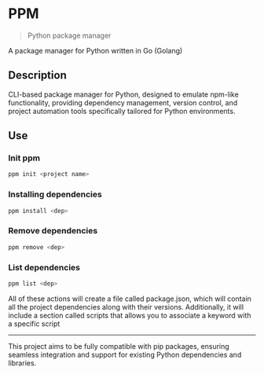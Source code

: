 # PPM
> Python package manager

A package manager for Python written in Go (Golang)

## Description

CLI-based package manager for Python, designed to emulate npm-like functionality, providing dependency management, version control, and project automation tools specifically tailored for Python environments.

## Use
### Init ppm
```sh
ppm init <project name>
```
### Installing dependencies
```sh
ppm install <dep>
```

### Remove dependencies
```sh
ppm remove <dep>
```

### List dependencies
```sh
ppm list <dep>
```

All of these actions will create a file called package.json, which will contain all the project dependencies along with their versions. Additionally, it will include a section called scripts that allows you to associate a keyword with a specific script



---

This project aims to be fully compatible with pip packages, ensuring seamless integration and support for existing Python dependencies and libraries.